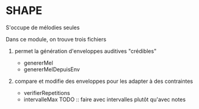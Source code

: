SHAPE
=====

S'occupe de mélodies seules

Dans ce module, on trouve trois fichiers

1) permet la génération d'enveloppes auditives "crédibles"
	* genererMel
	* genererMelDepuisEnv

2) compare et modifie des enveloppes pour les adapter à des contraintes
	* verifierRepetitions
	* intervalleMax TODO :: faire avec intervalles plutôt qu'avec notes
